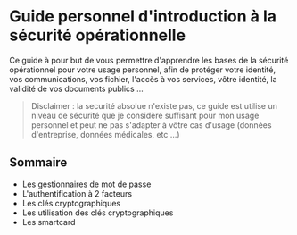 Guide personnel d'introduction à la sécurité opérationnelle  
===================================================================

Ce guide à pour but de vous permettre d'apprendre les bases de la sécurité opérationnel pour votre usage personnel, afin de protéger votre identité, vos communications, vos fichier, l'accès à vos services, vôtre identité, la validité de vos documents publics ...

> Disclaimer : la securité absolue n'existe pas, ce guide est utilise un niveau de sécurité que je considère suffisant pour mon usage personnel et peut ne pas s'adapter à vôtre cas d'usage (données d'entreprise, données médicales, etc ...)

Sommaire
-----------

+ Les gestionnaires de mot de passe
+ L'authentification à 2 facteurs
+ Les clés cryptographiques
+ Les utilisation des clés cryptographiques
+ Les smartcard